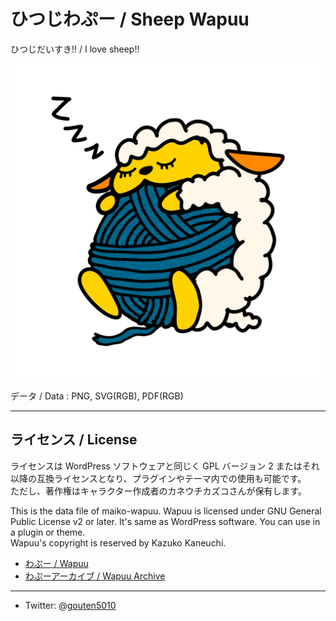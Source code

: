 # ひつじわぷー / Sheep Wapuu
ひつじだいすき!! / I love sheep!!  

![sheep-wapuu](sheep-wapuu.png)

データ / Data : PNG, SVG(RGB), PDF(RGB)

---

## ライセンス / License

ライセンスは WordPress ソフトウェアと同じく GPL バージョン 2 またはそれ以降の互換ライセンスとなり、プラグインやテーマ内での使用も可能です。  
ただし、著作権はキャラクター作成者のカネウチカズコさんが保有します。

This is the data file of maiko-wapuu. Wapuu is licensed under GNU General Public License v2 or later. It's same as WordPress software. You can use in a plugin or theme.  
Wapuu's copyright is reserved by Kazuko Kaneuchi.

* [わぷー / Wapuu](http://ja.wordpress.org/about-wp-ja/wapuu/)
* [わぷーアーカイブ / Wapuu Archive](https://jawordpressorg.github.io/wapuu/)

---

* Twitter: [@gouten5010](https://twitter.com/gouten5010)
